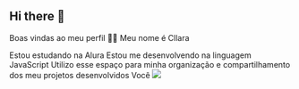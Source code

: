 ## Hi there 👋

<!--
**wcll4raa/wcll4raa** is a ✨ _special_ ✨ repository because its `README.md` (this file) appears on your GitHub profile.

Here are some ideas to get you started:

- 🔭 I’m currently working on ...
- 🌱 I’m currently learning ...
- 👯 I’m looking to collaborate on ...
- 🤔 I’m looking for help with ...
- 💬 Ask me about ...
- 📫 How to reach me: ...
- 😄 Pronouns: ...
- ⚡ Fun fact: ...
-->
Boas vindas ao meu perfil 💙💙
Meu nome é Cllara

Estou estudando na Alura
Estou me desenvolvendo na linguagem JavaScript
Utilizo esse espaço para minha organização e compartilhamento dos meu projetos desenvolvidos
Você
![](https://www.google.com/url?sa=i&url=https%3A%2F%2Fwww.pinterest.com%2Fpin%2Fnew-party-member-tags-animation-gif-drawing-rainbow-chuchuland--533324780858176154%2F&psig=AOvVaw3fO5K28l-QPMrspofVdm5n&ust=1720005121753000&source=images&cd=vfe&opi=89978449&ved=0CBAQjRxqFwoTCKj_-MqciIcDFQAAAAAdAAAAABAE)
